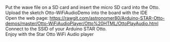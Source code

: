 Put the wave file on a SD card and insert the micro SD card into the Otto.<br>
Upload the sketch Otto-WiFiAudioDemo into the board with the IDE<br>
Open the web page: https://rawgit.com/astronomer80/Arduino-STAR-Otto-demos/master/Otto-WiFiAudioPlayer/Otto%20HTML/OttoPlayAudio.html<br>
Connect to the SSID of your Arduino STAR Otto.<br>
Enjoy with the Star Otto WiFi Audio player<br>
